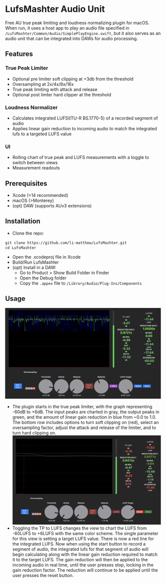 # LufsMashter Audio Unit
Free AU true peak limiting and loudness normalizing plugin for macOS. When run, it uses a host app to play an audio file specified in 
`/LufsMashter/Common/Audio/SimplePlayEngine.swift`, but it also serves as an audio unit that can be integrated into DAWs for audio processing.

## Features
### True Peak Limiter
* Optional pre limiter soft clipping at +3db from the threshold
* Oversampling at 2x/4x/8x/16x
* True peak limiting with attack and release
* Optional post limter hard clipper at the threshold

### Loudness Normalizer
* Calculates integrated LUFS(ITU-R BS.1770-5) of a recorded segment of audio 
* Applies linear gain reduction to incoming audio to match the integrated lufs to a targeted LUFS value 

### UI
* Rolling chart of true peak and LUFS measurements with a toggle to switch between views
* Measurement readouts

## Prerequisites
* Xcode (>14 recommended)
* macOS (>Monterey)
* (opt) DAW (supports AUv3 extensions)

## Installation
* Clone the repo:
```
git clone https://github.com/li-matthew/LufsMashter.git
cd LufsMashter
```

* Open the .xcodeproj file in Xcode
* Build/Run LufsMashter
* (opt) Install in a DAW:
    * Go to Product > Show Build Folder in Finder
    * Open the Debug folder
    * Copy the `.appex` file to `/Library/Audio/Plug-Ins/Components`

## Usage
![Alt text](img/limiter.png)
* The plugin starts in the true peak limiter, with the graph representing -60dB to +6dB. The input peaks are charted in gray, the output peaks in green, and the amount of linear gain reduction in blue from ~0.0 to 1.0. The bottom row includes options to turn soft clipping on (red), select an oversampling factor, adjust the attack and release of the limiter, and to turn hard clipping on.
![Alt text](img/luffer.png)
* Toggling the TP to LUFS changes the view to chart the LUFS from -60LUFS to +6LUFS with the same color scheme. The single parameter for this view is setting a target LUFS value. There is now a red line for the integrated LUFS. Now when using the start button to record a segment of audio, the integrated lufs for that segment of audio will begin calculating along with the linear gain reduction required to match it to the target LUFS. The gain reduction will then be applied to the incoming audio in real time, until the user presses stop, locking in the gain reduction factor. The reduction will continue to be applied until the user presses the reset button.
